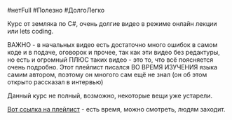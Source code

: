 #нетFull #Полезно #ДолгоЛегко 

Курс от земляка по C#, очень долгие видео в режиме онлайн лекции или lets coding.

ВАЖНО - в начальных видео есть достаточно много ошибок в самом коде и в подаче, оговорок и прочее, так как эти видео без редактуры, но есть и огромный ПЛЮС таких видео - это то, что всё поясняется очень подробно. Этот плейлист писался ВО ВРЕМЯ ИЗУЧЕНИЯ языка самим автором, поэтому он многого сам ещё не знал (он об этом открыто рассказал в интервью)

Данный курс не полный, возможно, некоторые вещи уже устарели.

[Вот ссылка на плейлист](https://www.youtube.com/watch?v=p9QxqrwkPbA&list=PLIIXgDT0bKw4OmiZ9yGmShKsY0XncViZ8) - есть время, можно смотреть, людям заходит.